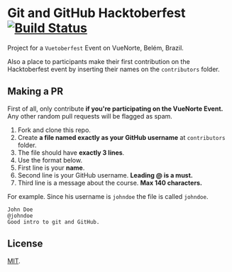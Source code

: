 # Git and GitHub Hacktoberfest [![Build Status](https://travis-ci.org/CCSL-UFPA/git-and-github-hacktoberfest.svg?branch=master)](https://travis-ci.org/CCSL-UFPA/git-and-github-hacktoberfest)

Project for a `Vuetoberfest` Event on VueNorte, Belém, Brazil.

Also a place to participants make their first contribution on the
Hacktoberfest event by inserting their names on the `contributors`
folder.

## Making a PR

First of all, only contribute **if you're participating on the VueNorte Event.**
Any other random pull requests will be flagged as spam.

1. Fork and clone this repo.
2. Create **a file named exactly as your GitHub username** at `contributors` folder.
3. The file should have **exactly 3 lines**.
4. Use the format below.
5. First line is your **name**.
6. Second line is your GitHub username. **Leading @ is a must.**
7. Third line is a message about the course. **Max 140 characters.**

For example. Since his username is `johndoe` the file is called `johndoe`.

```
John Doe
@johndoe
Good intro to git and GitHub.
```

## License

[MIT](LICENSE).
